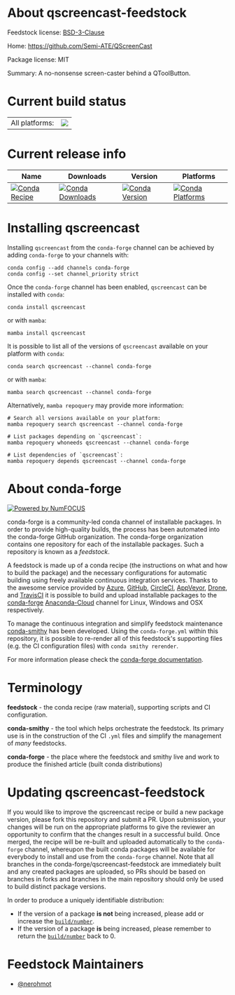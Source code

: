About qscreencast-feedstock
===========================

Feedstock license: [BSD-3-Clause](https://github.com/conda-forge/qscreencast-feedstock/blob/main/LICENSE.txt)

Home: https://github.com/Semi-ATE/QScreenCast

Package license: MIT

Summary: A no-nonsense screen-caster behind a QToolButton.

Current build status
====================


<table><tr><td>All platforms:</td>
    <td>
      <a href="https://dev.azure.com/conda-forge/feedstock-builds/_build/latest?definitionId=12391&branchName=main">
        <img src="https://dev.azure.com/conda-forge/feedstock-builds/_apis/build/status/qscreencast-feedstock?branchName=main">
      </a>
    </td>
  </tr>
</table>

Current release info
====================

| Name | Downloads | Version | Platforms |
| --- | --- | --- | --- |
| [![Conda Recipe](https://img.shields.io/badge/recipe-qscreencast-green.svg)](https://anaconda.org/conda-forge/qscreencast) | [![Conda Downloads](https://img.shields.io/conda/dn/conda-forge/qscreencast.svg)](https://anaconda.org/conda-forge/qscreencast) | [![Conda Version](https://img.shields.io/conda/vn/conda-forge/qscreencast.svg)](https://anaconda.org/conda-forge/qscreencast) | [![Conda Platforms](https://img.shields.io/conda/pn/conda-forge/qscreencast.svg)](https://anaconda.org/conda-forge/qscreencast) |

Installing qscreencast
======================

Installing `qscreencast` from the `conda-forge` channel can be achieved by adding `conda-forge` to your channels with:

```
conda config --add channels conda-forge
conda config --set channel_priority strict
```

Once the `conda-forge` channel has been enabled, `qscreencast` can be installed with `conda`:

```
conda install qscreencast
```

or with `mamba`:

```
mamba install qscreencast
```

It is possible to list all of the versions of `qscreencast` available on your platform with `conda`:

```
conda search qscreencast --channel conda-forge
```

or with `mamba`:

```
mamba search qscreencast --channel conda-forge
```

Alternatively, `mamba repoquery` may provide more information:

```
# Search all versions available on your platform:
mamba repoquery search qscreencast --channel conda-forge

# List packages depending on `qscreencast`:
mamba repoquery whoneeds qscreencast --channel conda-forge

# List dependencies of `qscreencast`:
mamba repoquery depends qscreencast --channel conda-forge
```


About conda-forge
=================

[![Powered by
NumFOCUS](https://img.shields.io/badge/powered%20by-NumFOCUS-orange.svg?style=flat&colorA=E1523D&colorB=007D8A)](https://numfocus.org)

conda-forge is a community-led conda channel of installable packages.
In order to provide high-quality builds, the process has been automated into the
conda-forge GitHub organization. The conda-forge organization contains one repository
for each of the installable packages. Such a repository is known as a *feedstock*.

A feedstock is made up of a conda recipe (the instructions on what and how to build
the package) and the necessary configurations for automatic building using freely
available continuous integration services. Thanks to the awesome service provided by
[Azure](https://azure.microsoft.com/en-us/services/devops/), [GitHub](https://github.com/),
[CircleCI](https://circleci.com/), [AppVeyor](https://www.appveyor.com/),
[Drone](https://cloud.drone.io/welcome), and [TravisCI](https://travis-ci.com/)
it is possible to build and upload installable packages to the
[conda-forge](https://anaconda.org/conda-forge) [Anaconda-Cloud](https://anaconda.org/)
channel for Linux, Windows and OSX respectively.

To manage the continuous integration and simplify feedstock maintenance
[conda-smithy](https://github.com/conda-forge/conda-smithy) has been developed.
Using the ``conda-forge.yml`` within this repository, it is possible to re-render all of
this feedstock's supporting files (e.g. the CI configuration files) with ``conda smithy rerender``.

For more information please check the [conda-forge documentation](https://conda-forge.org/docs/).

Terminology
===========

**feedstock** - the conda recipe (raw material), supporting scripts and CI configuration.

**conda-smithy** - the tool which helps orchestrate the feedstock.
                   Its primary use is in the construction of the CI ``.yml`` files
                   and simplify the management of *many* feedstocks.

**conda-forge** - the place where the feedstock and smithy live and work to
                  produce the finished article (built conda distributions)


Updating qscreencast-feedstock
==============================

If you would like to improve the qscreencast recipe or build a new
package version, please fork this repository and submit a PR. Upon submission,
your changes will be run on the appropriate platforms to give the reviewer an
opportunity to confirm that the changes result in a successful build. Once
merged, the recipe will be re-built and uploaded automatically to the
`conda-forge` channel, whereupon the built conda packages will be available for
everybody to install and use from the `conda-forge` channel.
Note that all branches in the conda-forge/qscreencast-feedstock are
immediately built and any created packages are uploaded, so PRs should be based
on branches in forks and branches in the main repository should only be used to
build distinct package versions.

In order to produce a uniquely identifiable distribution:
 * If the version of a package **is not** being increased, please add or increase
   the [``build/number``](https://docs.conda.io/projects/conda-build/en/latest/resources/define-metadata.html#build-number-and-string).
 * If the version of a package **is** being increased, please remember to return
   the [``build/number``](https://docs.conda.io/projects/conda-build/en/latest/resources/define-metadata.html#build-number-and-string)
   back to 0.

Feedstock Maintainers
=====================

* [@nerohmot](https://github.com/nerohmot/)

